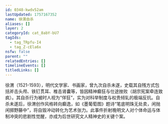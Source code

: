 ```yaml
---
id: 0348-kwdv52am
lastUpdated: 1757167352
name: 徐渭自杀
aliases: []
layer: 2
categoryId: cat_8abY-bU7
tagIds:
  - tag_TRpfu-I4
  - tag_Z-cEla6x
nsfw: false
parent: ""
relatedEntries: []
timelineEvents: []
titledLinks: []
---
```


徐渭（1521-1593），明代文学家、书画家，曾九次自杀未遂，史载其自残方式包括斧击头颅、铁钉贯耳、椎击肾囊等，皆因精神癫狂与仕途挫败（胡宗宪案牵连致疯）。其自杀行为被时人视为“佯狂”，实为对科举制度与权贵倾轧的极端反抗。自杀未遂后，徐渭创作风格转向癫逸，如《墨葡萄图》题诗“笔底明珠无处卖，闲抛闲掷野藤中”，将自毁冲动转化为艺术张力。此事件折射晚明文人对个体命运与体制冲突的悲剧性觉醒，亦成为后世研究文人精神史的关键个案。
